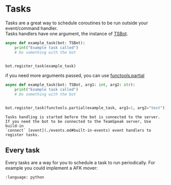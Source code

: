 # Tasks

Tasks are a great way to schedule coroutines to be run outside your event/command handler.  
Tasks handlers have one argument, the instance of [TSBot](tsbot.bot.TSBot).

```python
async def example_task(bot: TSBot):
    print("Example task called")
    # Do something with the bot


bot.register_task(example_task)
```

if you need more arguments passed, you can use [functools.partial](functools.partial)

```python
async def example_task(bot: TSBot, arg1: int, arg2: str):
    print("Example task called")
    # Do something with the bot


bot.register_task(functools.partial(example_task, arg1=1, arg2="test"))
```

```{warning}
Tasks handling is started before the bot is connected to the server.
If you need the bot to be connected to the TeamSpeak server, Use build-in
`connect` [event](./events.md#built-in-events) event handlers to register tasks.
```

## Every task

Every tasks are a way for you to schedule a task to run periodically.
For example you could implement a AFK mover:

```{literalinclude} ../../examples/plugin_AFK_mover.py
:language: python
```
